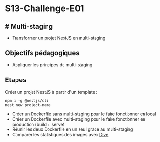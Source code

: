 # S13-Challenge-E01

## # Multi-staging

- Transformer un projet NestJS en multi-staging

## Objectifs pédagogiques

- Appliquer les principes de multi-staging

## Etapes

Créer un projet NestJS à partir d'un template :

```shell
npm i -g @nestjs/cli
nest new project-name
```

- Créer un Dockerfile sans multi-staging pour le faire fonctionner en local
- Créer un Dockerfile avec multi-staging pour le faire fonctionner en production (build + serve)
- Réunir les deux Dockerfile en un seul grace au multi-staging
- Comparer les statistiques des images avec [Dive](https://github.com/wagoodman/dive)
